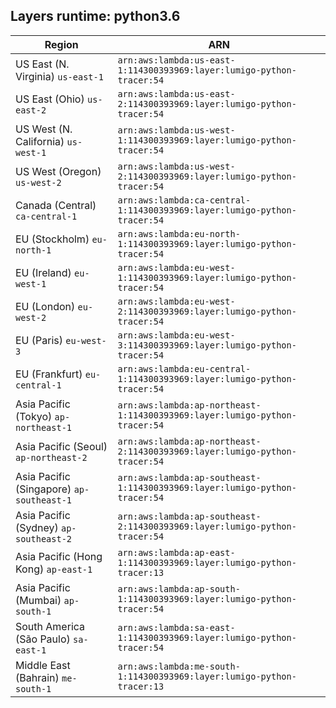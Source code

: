 Layers runtime: python3.6
----
| Region | ARN |
| --- | --- |
|US East (N. Virginia)  `us-east-1`|`arn:aws:lambda:us-east-1:114300393969:layer:lumigo-python-tracer:54`|
|US East (Ohio)  `us-east-2`|`arn:aws:lambda:us-east-2:114300393969:layer:lumigo-python-tracer:54`|
|US West (N. California)  `us-west-1`|`arn:aws:lambda:us-west-1:114300393969:layer:lumigo-python-tracer:54`|
|US West (Oregon)  `us-west-2`|`arn:aws:lambda:us-west-2:114300393969:layer:lumigo-python-tracer:54`|
|Canada (Central)  `ca-central-1`|`arn:aws:lambda:ca-central-1:114300393969:layer:lumigo-python-tracer:54`|
|EU (Stockholm)  `eu-north-1`|`arn:aws:lambda:eu-north-1:114300393969:layer:lumigo-python-tracer:54`|
|EU (Ireland)  `eu-west-1`|`arn:aws:lambda:eu-west-1:114300393969:layer:lumigo-python-tracer:54`|
|EU (London)  `eu-west-2`|`arn:aws:lambda:eu-west-2:114300393969:layer:lumigo-python-tracer:54`|
|EU (Paris)  `eu-west-3`|`arn:aws:lambda:eu-west-3:114300393969:layer:lumigo-python-tracer:54`|
|EU (Frankfurt)  `eu-central-1`|`arn:aws:lambda:eu-central-1:114300393969:layer:lumigo-python-tracer:54`|
|Asia Pacific (Tokyo)  `ap-northeast-1`|`arn:aws:lambda:ap-northeast-1:114300393969:layer:lumigo-python-tracer:54`|
|Asia Pacific (Seoul)  `ap-northeast-2`|`arn:aws:lambda:ap-northeast-2:114300393969:layer:lumigo-python-tracer:54`|
|Asia Pacific (Singapore)  `ap-southeast-1`|`arn:aws:lambda:ap-southeast-1:114300393969:layer:lumigo-python-tracer:54`|
|Asia Pacific (Sydney)  `ap-southeast-2`|`arn:aws:lambda:ap-southeast-2:114300393969:layer:lumigo-python-tracer:54`|
|Asia Pacific (Hong Kong)  `ap-east-1`|`arn:aws:lambda:ap-east-1:114300393969:layer:lumigo-python-tracer:13`|
|Asia Pacific (Mumbai)  `ap-south-1`|`arn:aws:lambda:ap-south-1:114300393969:layer:lumigo-python-tracer:54`|
|South America (São Paulo)  `sa-east-1`|`arn:aws:lambda:sa-east-1:114300393969:layer:lumigo-python-tracer:54`|
|Middle East (Bahrain)  `me-south-1`|`arn:aws:lambda:me-south-1:114300393969:layer:lumigo-python-tracer:13`|
